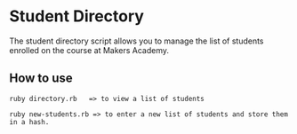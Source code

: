 Student Directory
=================

The student directory script allows you to manage the list of students enrolled on the course at Makers Academy.

How to use
----------

```
ruby directory.rb   => to view a list of students

ruby new-students.rb => to enter a new list of students and store them in a hash.
```